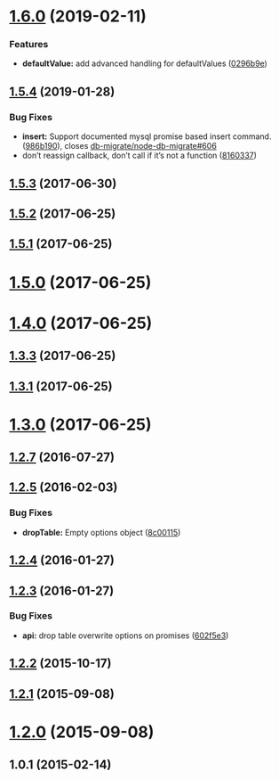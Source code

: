 <a name="1.6.0"></a>
# [1.6.0](https://github.com/db-migrate/db-migrate-base/compare/v1.5.4...v1.6.0) (2019-02-11)


### Features

* **defaultValue:** add advanced handling for defaultValues ([0296b9e](https://github.com/db-migrate/db-migrate-base/commit/0296b9e))



<a name="1.5.4"></a>
## [1.5.4](https://github.com/db-migrate/db-migrate-base/compare/v1.5.3...v1.5.4) (2019-01-28)


### Bug Fixes

* **insert:** Support documented mysql promise based insert command. ([986b190](https://github.com/db-migrate/db-migrate-base/commit/986b190)), closes [db-migrate/node-db-migrate#606](https://github.com/db-migrate/node-db-migrate/issues/606)
* don’t reassign callback, don’t call if it’s not a function ([8160337](https://github.com/db-migrate/db-migrate-base/commit/8160337))



<a name="1.5.3"></a>
## [1.5.3](https://github.com/db-migrate/db-migrate-base/compare/v1.5.2...v1.5.3) (2017-06-30)



<a name="1.5.2"></a>
## [1.5.2](https://github.com/db-migrate/db-migrate-base/compare/v1.5.1...v1.5.2) (2017-06-25)



<a name="1.5.1"></a>
## [1.5.1](https://github.com/db-migrate/db-migrate-base/compare/v1.5.0...v1.5.1) (2017-06-25)



<a name="1.5.0"></a>
# [1.5.0](https://github.com/db-migrate/db-migrate-base/compare/v1.4.0...v1.5.0) (2017-06-25)



<a name="1.4.0"></a>
# [1.4.0](https://github.com/db-migrate/db-migrate-base/compare/v1.3.3...v1.4.0) (2017-06-25)



<a name="1.3.3"></a>
## [1.3.3](https://github.com/db-migrate/db-migrate-base/compare/v1.3.1...v1.3.3) (2017-06-25)



<a name="1.3.1"></a>
## [1.3.1](https://github.com/db-migrate/db-migrate-base/compare/v1.3.0...v1.3.1) (2017-06-25)



<a name="1.3.0"></a>
# [1.3.0](https://github.com/db-migrate/db-migrate-base/compare/v1.2.7...v1.3.0) (2017-06-25)



<a name="1.2.7"></a>
## [1.2.7](https://github.com/db-migrate/db-migrate-base/compare/v1.2.5...v1.2.7) (2016-07-27)



<a name="1.2.5"></a>
## [1.2.5](https://github.com/db-migrate/db-migrate-base/compare/v1.2.4...v1.2.5) (2016-02-03)


### Bug Fixes

* **dropTable:** Empty options object ([8c00115](https://github.com/db-migrate/db-migrate-base/commit/8c00115))



<a name="1.2.4"></a>
## [1.2.4](https://github.com/db-migrate/db-migrate-base/compare/v1.2.3...v1.2.4) (2016-01-27)



<a name="1.2.3"></a>
## [1.2.3](https://github.com/db-migrate/db-migrate-base/compare/v1.2.2...v1.2.3) (2016-01-27)


### Bug Fixes

* **api:** drop table overwrite options on promises ([602f5e3](https://github.com/db-migrate/db-migrate-base/commit/602f5e3))



<a name="1.2.2"></a>
## [1.2.2](https://github.com/db-migrate/db-migrate-base/compare/v1.2.1...v1.2.2) (2015-10-17)



<a name="1.2.1"></a>
## [1.2.1](https://github.com/db-migrate/db-migrate-base/compare/v1.2.0...v1.2.1) (2015-09-08)



<a name="1.2.0"></a>
# [1.2.0](https://github.com/db-migrate/db-migrate-base/compare/v1.0.1...v1.2.0) (2015-09-08)



<a name="1.0.1"></a>
## 1.0.1 (2015-02-14)



